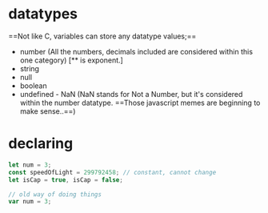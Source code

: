 # datatypes
==Not like C, variables can store any datatype values;==
- number (All the numbers, decimals included are considered within this one category) [** is exponent.]
- string
- null
- boolean
- undefined - NaN (NaN stands for Not a Number, but it's considered within the number datatype. ==Those javascript memes are beginning to make sense..==)

# declaring 
```js
let num = 3;
const speedOfLight = 299792458; // constant, cannot change
let isCap = true, isCap = false;

// old way of doing things
var num = 3;
```


